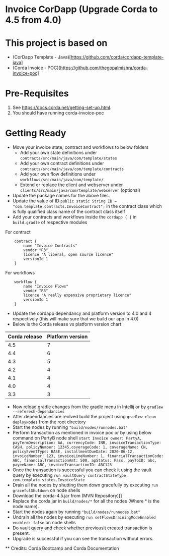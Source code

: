 # Invoice CorDapp (Upgrade Corda to 4.5 from 4.0)

# This project is based on  

 * (CorDapp Template - Java)[https://github.com/corda/cordapp-template-java] 
 * (Corda Invoice - POC)[https://github.com/thegopalmishra/corda-invoice-poc]

# Pre-Requisites

1. See https://docs.corda.net/getting-set-up.html.
2. You should have running corda-invoice-poc

# Getting Ready

* Move your invoice state, contract and workflows to below folders
  - Add your own state definitions under `contracts/src/main/java/com/template/states`
  - Add your own contract definitions under `contracts/src/main/java/com/template/contracts`
  - Add your own flow definitions under `workflows/src/main/java/com/template/`
  - Extend or replace the client and webserver under `clients/src/main/java/com/template/webserver` (optional)
* Update the package names for the above files.
* Update the value of ID `public static String ID = "com.template.contracts.InvoiceContract";` in the contract class which is fully qualified class name of the contract class itself
* Add your contracts and workflows inside the `cordapp { }` in `build.gradle` of respective modules

For contract
````
    contract {
        name "Invoice Contracts"
        vendor "R3"
        licence "A liberal, open source licence"
        versionId 1
    }
````
For workflows 
````
    workflow {
        name "Invoice Flows"
        vendor "R3"
        licence "A really expensive proprietary licence"
        versionId 1
    }
````
* Update the cordapp dependancy and platform version to 4.0 and 4 respectively (this will make sure that we build our app in 4.0)
* Below is the Corda release vs platform version chart

| Corda release | Platform version |
|---------------|------------------|
| 4.5           | 7                |
| 4.4           | 6                |
| 4.3           | 5                |
| 4.2           | 4                |
| 4.1           | 4                |
| 4.0           | 4                |
| 3.3           | 3                |
	    
* Now reload gradle changes from the gradle menu in Intellij or by `gradlew --referesh-dependancies`
* After dependancies are reolved build the project using `gradlew clean deployNodes` from the root directory
* Start the nodes by running `"build/nodes/runnodes.bat"`
* Perform transaction as mentioned in invoice poc or by using below command on PartyB node shell
`start Invoice owner: PartyA, payTermDescription: AA, currencyCode: INR, invoiceTransactionType: CASH, policyNumber: 12345,coverageCode: 1, coverageName: CN, policyEventType: BASE, installmentDueDate: 2020-06-12, invoiceNumber: 123, invoiceLineNumber: 1, financialTransactionCode: ABC, financialTransactionAmt: 500, apStatus: Pass, payToID: abc, payeeName: ABC, invoiceTransactionID: ABC123`
* Once the transaction is successful you can check it using the vault query by executing `run vaultQuery contractStateType: com.template.states.InvoiceState`
* Drain all the nodes by shutting them down gracefully by executing `run gracefulShutdown` on node shells
* Download the corda-4.5.jar from (MVN Repository)[]
* Replace the corda.jar in `build/nodes/*` for all the nodes (Where * is the node name).
* Start the nodes again by running `"build/nodes/runnodes.bat"`
* Undrain all the nodes by executing `run setFlowsDrainingModeEnabled enabled: false` on node shells
* Do vault query and check whether previouslt created transaction is present.
* Upgrade is successful if you can see the transaction without errors.


** Credits: Corda Bootcamp and Corda Documentation


